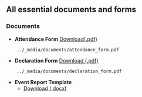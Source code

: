 ## All essential documents and forms

### Documents
- **Attendance Form** <a href="../_media/documents/attendance_form.pdf" download> Download(.pdf)</a>
```pdf
    ../_media/documents/attendance_form.pdf
```
- **Declaration Form** <a href="../_media/documents/declaration_form.pdf" download> Download (.pdf)</a>
```pdf
    ../_media/documents/declaration_form.pdf
```
- **Event Report Template**
    - <a href="../_media/documents/event_report_template.docx" download> Download (.docx)</a>